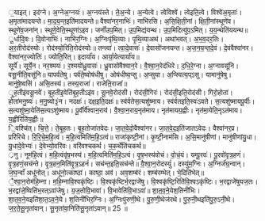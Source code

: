 

  
॒याइत्। इद॑ग्ने। अ॒ग्नेअ॒ग्नयः॑। अ॒ग्नय॑स्ते। ते॒अ॒न्ये। अ॒न्येत्वे। त्वेविश्वे॑। त्वेइति॒त्वे। विश्वे॑अ॒मृताः॑। अ॒मृता॑मादयन्ते। मा॒द॒य॒न्त॒इति॑मादयन्ते॥ वैश्वा॑नर॒नाभिः॑। नाभि॑रसि। अ॒सि॒क्षि॒ती॒नां। क्षि॒ती॒नांस्थूणे॑व। स्थूणे॑व॒जना॑न्। स्थूणे॒वेति॒स्थूणा॑ऽइव। जनाँ॑उप॒मित्। उ॒प॒मिद्य॑यन्थ। उ॒प॒मिदित्यु॑प॒ऽमित्। य॒य॒न्थेति॑ययन्थ॥  
ू॒र्धादि॒वः। दि॒वोनाभिः॑। नाभि॑र॒ग्निः। अ॒ग्निःपृ॑थि॒व्याः। पृ॒थि॒व्याअथ॑। अथा॑भवत्। अ॒भ॒व॒दर॒तिः। अ॒र॒तीरोद॑स्योः। रोद॑स्यो॒रिति॒रोद॑स्योः॥ तन्त्वा॑। त्वा॒दे॒वासः॑। दे॒वासो॑जनयन्त। अ॒ज॒न॒य॒न्त॒दे॒वं। दे॒वंवैश्वा॑नर। वैश्वा॑नर॒ज्योतिः॑। ज्योति॒रित्। इदार्या॑य। आर्या॒येत्यार्या॑य॥  
सूर्ये॑। सूर्ये॒न। नर॒श्मयः॑। र॒श्मयो॑ध्रु॒वासः॑। ध्रु॒वासो॑वैश्वान॒रे। वै॒श्वा॒न॒रेद॑धिरे। द॒धि॒रे॒ग्ना। अ॒ग्नावसू॑नि। वसू॒नीति॒वसू॑नि॥ यापर्व॑तेषु। पर्व॑ते॒ष्वोष॑धीषु। ओष॑धीष्व॒प्सु। अ॒प्सुया। अ॒प्स्वित्य॒प्ऽसु। यामानु॑षेषु। मानु॑षे॒ष्वसि॑। असि॒तस्य॑। तस्य॒राजा॑। राजेति॒राजा॑॥  
ृ॒ह॒तीइ॑वसू॒नवे॑। बृ॒ह॒तीइ॒वेति॑बृ॒ह॒तीऽइ॑व। सू॒नवे॒रोद॑सी। रोद॑सी॒गिरः॑। रोद॑सी॒इति॒रोद॑सी। गिरो॒होता॑। होता॑मनु॒ष्यः॑। म॒नु॒ष्यो३॒॑न। नदक्षः॑। दक्ष॒इति॒दक्षः॑॥ स्व॑र्वतेस॒त्यशु॑ष्माय। स्व॑र्वतइति॒स्वः॑ऽवते। स॒त्यशु॑ष्मायपू॒र्वीः। स॒त्यशु॑ष्मा॒येति॑स॒त्यऽशु॑ष्माय। पू॒र्वीर्वै॑श्वान॒राय॑। वै॒श्वा॒न॒राय॒नृत॑माय। नृत॑मायय॒ह्वीः। नृत॑मा॒येति॒नृऽत॑माय। य॒ह्वीरिति॑य॒ह्वीः॥  
ि॒वश्चि॑त्। चि॒त्ते॒। ते॒बृ॒ह॒तः। बृ॒ह॒तोजा॑तवेदः। जा॒त॒वे॒दो॒वैश्वा॑नर। जा॒त॒वे॒द॒इति॑जातऽवेदः। वैश्वा॑नर॒प्र। प्ररि॑रिचे। रि॒रि॒चे॒म॒हि॒त्वं। म॒हि॒त्वमिति॑म॒हि॒ऽत्वं॥ राजा॑कृष्टी॒नां। कृ॒ष्टी॒नाम॑सि। अ॒सि॒मानु॑षीणां। मानु॑षीणांयु॒धा। यु॒धादे॒वेभ्यः॑। दे॒वेभ्यो॒वरि॑वः। वरि॑वश्चकर्थ। च॒क॒र्थेति॑चकर्थ॥  
्रनु। नूम॑हि॒त्वं। म॒हि॒त्वंवृ॑ष॒भस्य॑। म॒हि॒त्वमिति॑म॒हि॒ऽत्वं। वृ॒ष॒भस्य॑वोचं। वो॒चं॒यं। यम्पू॒रवः॑। पू॒रवो॑वृत्र॒हणं॑। वृ॒त्र॒हणं॒सच॑न्ते। वृ॒त्र॒हन॒मिति॑वृ॒त्र॒ऽहनं॑। सच॑न्त॒इति॒सच॑न्ते॥ वै॒श्वा॒न॒रोदस्युं॑। दस्यु॑म॒ग्निः। अ॒ग्निर्ज॑घ॒न्वान्। ज॒घ॒न्वाँ अधू॑नोत्। अधू॑नो॒त्काष्ठा॑। काष्ठा॒ अव॑। अव॒शम्ब॑रं। शम्ब॑रम्भेत्। भे॒दिति॑भेत्॥  
ै॒श्वा॒न॒रोम॑हि॒म्ना। म॒हि॒म्नावि॒श्वकृ॑ष्टिः। वि॒श्वकृ॑ष्टिर्भ॒रद्वाजे॑षु। वि॒श्वकृ॑ष्टि॒रिति॑वि॒श्वऽकृ॑ष्टिः। भ॒रद्वाजे॑षुयज॒तः। भ॒रद्वा॑जे॒ष्विति॑भ॒रत्ऽवा॑जेषु। य॒ज॒तोवि॒भावा॑। वि॒भावेति॑वि॒भाऽवा॑॥ शा॒त॒व॒ने॒येश॒तिनी॑भिः। शा॒त॒व॒ने॒यइति॑शा॒त॒ऽव॒ने॒ये। श॒तिनी॑भिर॒ग्निः। अ॒ग्निःपु॑रुणी॒थे। पु॒रु॒णी॒थेज॑रथे। पु॒रु॒नी॒थइति॑पु॒रु॒ऽनी॒थे। ज॒र॒ते॒सू॒नृता॑वान्। सू॒नृता॑वा॒निति॑सू॒नृता॑ऽवान्॥ 25 ॥  
